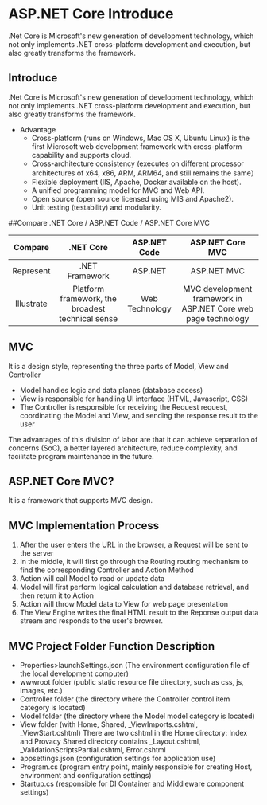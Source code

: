 # ASP.NET Core Introduce


.Net Core is Microsoft's new generation of development technology, which not only implements .NET cross-platform development and execution, but also greatly transforms the framework.

<!--more-->

## Introduce

.Net Core is Microsoft's new generation of development technology, which not only implements .NET cross-platform development and execution, but also greatly transforms the framework.

* Advantage
	* Cross-platform (runs on Windows, Mac OS X, Ubuntu Linux) is the first Microsoft web development framework with cross-platform capability and supports cloud.
	* Cross-architecture consistency (executes on different processor architectures of x64, x86, ARM, ARM64, and still remains the same）
	* Flexible deployment (IIS, Apache, Docker available on the host).
	* A unified programming model for MVC and Web API.
	* Open source (open source licensed using MIS and Apache2).
	* Unit testing (testability) and modularity.


##Compare .NET Core / ASP.NET Code / ASP.NET Core MVC

| Compare | .NET Core | ASP.NET Code | ASP.NET Core MVC |
| :-: | :-: | :-: | :-: |
|Represent|.NET Framework | ASP.NET | ASP.NET MVC|
|Illustrate|Platform framework, the broadest technical sense|Web Technology| MVC development framework in ASP.NET Core web page technology|

## MVC

It is a design style, representing the three parts of Model, View and Controller


* Model handles logic and data planes (database access)
* View is responsible for handling UI interface (HTML, Javascript, CSS)
* The Controller is responsible for receiving the Request request, coordinating the Model and View, and sending the response result to the user
 
The advantages of this division of labor are that it can achieve separation of concerns (SoC), a better layered architecture, reduce complexity, and facilitate program maintenance in the future.

## ASP.NET Core MVC?

It is a framework that supports MVC design.

## MVC Implementation Process

1. After the user enters the URL in the browser, a Request will be sent to the server
2. In the middle, it will first go through the Routing routing mechanism to find the corresponding Controller and Action Method
3. Action will call Model to read or update data
4. Model will first perform logical calculation and database retrieval, and then return it to Action
5. Action will throw Model data to View for web page presentation
6. The View Engine writes the final HTML result to the Reponse output data stream and responds to the user's browser.

## MVC Project Folder Function Description

* Properties>launchSettings.json
(The environment configuration file of the local development computer)
* wwwroot folder (public static resource file directory, such as css, js, images, etc.)
* Controller folder (the directory where the Controller control item category is located)
* Model folder (the directory where the Model model category is located)
* View folder (with Home, Shared, _ViewImports.cshtml, _ViewStart.cshtml)
There are two cshtml in the Home directory: Index and Provacy
Shared directory contains _Layout.cshtml, _ValidationScriptsPartial.cshtml, Error.cshtml
* appsettings.json (configuration settings for application use)
* Program.cs (program entry point, mainly responsible for creating Host, environment and configuration settings)
* Startup.cs (responsible for DI Container and Middleware component settings)

